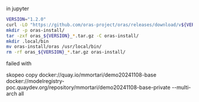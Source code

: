 in jupyter

```sh
VERSION="1.2.0"
curl -LO "https://github.com/oras-project/oras/releases/download/v${VERSION}/oras_${VERSION}_linux_amd64.tar.gz"
mkdir -p oras-install/
tar -zxf oras_${VERSION}_*.tar.gz -C oras-install/
mkdir .local/bin
mv oras-install/oras /usr/local/bin/
rm -rf oras_${VERSION}_*.tar.gz oras-install/
```

failed with

skopeo copy docker://quay.io/mmortari/demo20241108-base docker://modelregistry-poc.quaydev.org/repository/mmortari/demo20241108-base-private --multi-arch all


